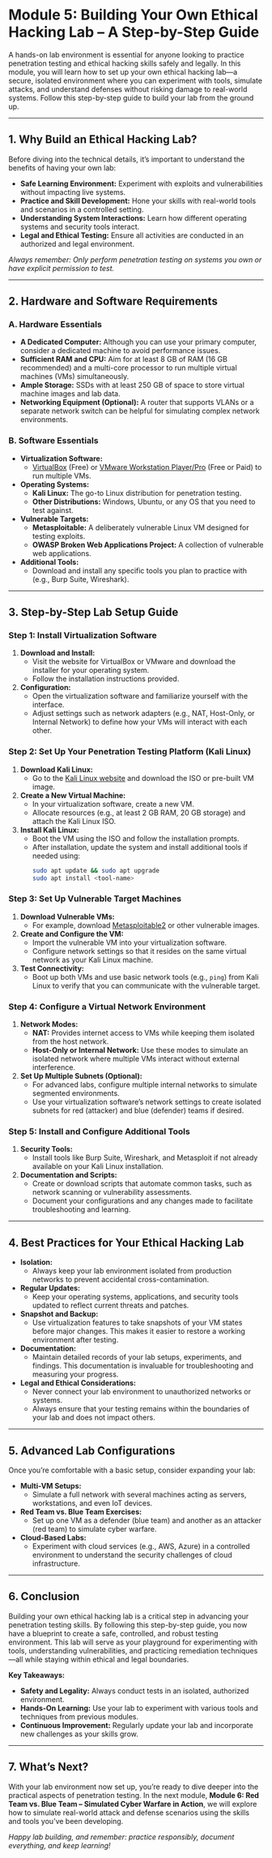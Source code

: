 # Module 5: Building Your Own Ethical Hacking Lab – A Step-by-Step Guide

A hands-on lab environment is essential for anyone looking to practice penetration testing and ethical hacking skills safely and legally. In this module, you will learn how to set up your own ethical hacking lab—a secure, isolated environment where you can experiment with tools, simulate attacks, and understand defenses without risking damage to real-world systems. Follow this step-by-step guide to build your lab from the ground up.

---

## 1. Why Build an Ethical Hacking Lab?

Before diving into the technical details, it’s important to understand the benefits of having your own lab:
- **Safe Learning Environment:** Experiment with exploits and vulnerabilities without impacting live systems.
- **Practice and Skill Development:** Hone your skills with real-world tools and scenarios in a controlled setting.
- **Understanding System Interactions:** Learn how different operating systems and security tools interact.
- **Legal and Ethical Testing:** Ensure all activities are conducted in an authorized and legal environment.

*Always remember: Only perform penetration testing on systems you own or have explicit permission to test.*

---

## 2. Hardware and Software Requirements

### A. Hardware Essentials
- **A Dedicated Computer:** Although you can use your primary computer, consider a dedicated machine to avoid performance issues.
- **Sufficient RAM and CPU:** Aim for at least 8 GB of RAM (16 GB recommended) and a multi-core processor to run multiple virtual machines (VMs) simultaneously.
- **Ample Storage:** SSDs with at least 250 GB of space to store virtual machine images and lab data.
- **Networking Equipment (Optional):** A router that supports VLANs or a separate network switch can be helpful for simulating complex network environments.

### B. Software Essentials
- **Virtualization Software:**
    - [VirtualBox](https://www.virtualbox.org/) (Free) or [VMware Workstation Player/Pro](https://www.vmware.com/) (Free or Paid) to run multiple VMs.
- **Operating Systems:**
    - **Kali Linux:** The go-to Linux distribution for penetration testing.
    - **Other Distributions:** Windows, Ubuntu, or any OS that you need to test against.
- **Vulnerable Targets:**
    - **Metasploitable:** A deliberately vulnerable Linux VM designed for testing exploits.
    - **OWASP Broken Web Applications Project:** A collection of vulnerable web applications.
- **Additional Tools:**
    - Download and install any specific tools you plan to practice with (e.g., Burp Suite, Wireshark).

---

## 3. Step-by-Step Lab Setup Guide

### Step 1: Install Virtualization Software
1. **Download and Install:**
    - Visit the website for VirtualBox or VMware and download the installer for your operating system.
    - Follow the installation instructions provided.
2. **Configuration:**
    - Open the virtualization software and familiarize yourself with the interface.
    - Adjust settings such as network adapters (e.g., NAT, Host-Only, or Internal Network) to define how your VMs will interact with each other.

### Step 2: Set Up Your Penetration Testing Platform (Kali Linux)
1. **Download Kali Linux:**
    - Go to the [Kali Linux website](https://www.kali.org/) and download the ISO or pre-built VM image.
2. **Create a New Virtual Machine:**
    - In your virtualization software, create a new VM.
    - Allocate resources (e.g., at least 2 GB RAM, 20 GB storage) and attach the Kali Linux ISO.
3. **Install Kali Linux:**
    - Boot the VM using the ISO and follow the installation prompts.
    - After installation, update the system and install additional tools if needed using:
      ```bash
      sudo apt update && sudo apt upgrade
      sudo apt install <tool-name>
      ```

### Step 3: Set Up Vulnerable Target Machines
1. **Download Vulnerable VMs:**
    - For example, download [Metasploitable2](https://sourceforge.net/projects/metasploitable/) or other vulnerable images.
2. **Create and Configure the VM:**
    - Import the vulnerable VM into your virtualization software.
    - Configure network settings so that it resides on the same virtual network as your Kali Linux machine.
3. **Test Connectivity:**
    - Boot up both VMs and use basic network tools (e.g., `ping`) from Kali Linux to verify that you can communicate with the vulnerable target.

### Step 4: Configure a Virtual Network Environment
1. **Network Modes:**
    - **NAT:** Provides internet access to VMs while keeping them isolated from the host network.
    - **Host-Only or Internal Network:** Use these modes to simulate an isolated network where multiple VMs interact without external interference.
2. **Set Up Multiple Subnets (Optional):**
    - For advanced labs, configure multiple internal networks to simulate segmented environments.
    - Use your virtualization software’s network settings to create isolated subnets for red (attacker) and blue (defender) teams if desired.

### Step 5: Install and Configure Additional Tools
1. **Security Tools:**
    - Install tools like Burp Suite, Wireshark, and Metasploit if not already available on your Kali Linux installation.
2. **Documentation and Scripts:**
    - Create or download scripts that automate common tasks, such as network scanning or vulnerability assessments.
    - Document your configurations and any changes made to facilitate troubleshooting and learning.

---

## 4. Best Practices for Your Ethical Hacking Lab

- **Isolation:**
    - Always keep your lab environment isolated from production networks to prevent accidental cross-contamination.
- **Regular Updates:**
    - Keep your operating systems, applications, and security tools updated to reflect current threats and patches.
- **Snapshot and Backup:**
    - Use virtualization features to take snapshots of your VM states before major changes. This makes it easier to restore a working environment after testing.
- **Documentation:**
    - Maintain detailed records of your lab setups, experiments, and findings. This documentation is invaluable for troubleshooting and measuring your progress.
- **Legal and Ethical Considerations:**
    - Never connect your lab environment to unauthorized networks or systems.
    - Always ensure that your testing remains within the boundaries of your lab and does not impact others.

---

## 5. Advanced Lab Configurations

Once you’re comfortable with a basic setup, consider expanding your lab:
- **Multi-VM Setups:**
    - Simulate a full network with several machines acting as servers, workstations, and even IoT devices.
- **Red Team vs. Blue Team Exercises:**
    - Set up one VM as a defender (blue team) and another as an attacker (red team) to simulate cyber warfare.
- **Cloud-Based Labs:**
    - Experiment with cloud services (e.g., AWS, Azure) in a controlled environment to understand the security challenges of cloud infrastructure.

---

## 6. Conclusion

Building your own ethical hacking lab is a critical step in advancing your penetration testing skills. By following this step-by-step guide, you now have a blueprint to create a safe, controlled, and robust testing environment. This lab will serve as your playground for experimenting with tools, understanding vulnerabilities, and practicing remediation techniques—all while staying within ethical and legal boundaries.

**Key Takeaways:**
- **Safety and Legality:** Always conduct tests in an isolated, authorized environment.
- **Hands-On Learning:** Use your lab to experiment with various tools and techniques from previous modules.
- **Continuous Improvement:** Regularly update your lab and incorporate new challenges as your skills grow.

---

## 7. What’s Next?

With your lab environment now set up, you’re ready to dive deeper into the practical aspects of penetration testing. In the next module, **Module 6: Red Team vs. Blue Team – Simulated Cyber Warfare in Action**, we will explore how to simulate real-world attack and defense scenarios using the skills and tools you’ve been developing.

*Happy lab building, and remember: practice responsibly, document everything, and keep learning!*
